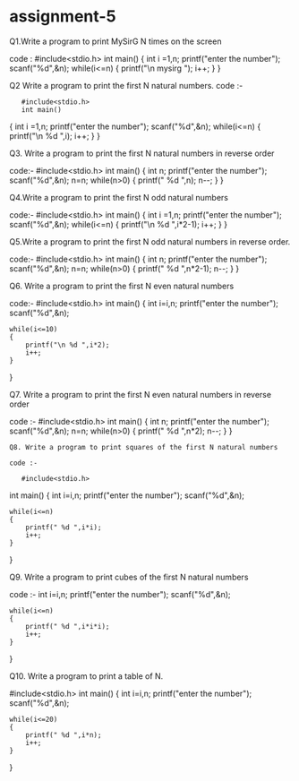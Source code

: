 # assignment-5

Q1.Write a program to print MySirG N times on the screen
  
  code : #include<stdio.h>
         int main()
{
    int i =1,n;
    printf("enter the number");
    scanf("%d",&n);
    while(i<=n)
    {
        printf("\n mysirg ");
        i++;
    }
}
  
  
  
  Q2 Write a program to print the first N natural numbers.
     code :-
       
       #include<stdio.h>
       int main()
{
    int i =1,n;
    printf("enter the number");
    scanf("%d",&n);
    while(i<=n)
    {
        printf("\n %d ",i);
        i++;
    }
}




Q3. Write a program to print the first N natural numbers in reverse order

code:-
  #include<stdio.h>
int main()
{
    int n;
    printf("enter the number");
    scanf("%d",&n);
     n=n;
    while(n>0)
    {
        printf(" %d ",n);
        n--;
    }
}

  
  Q4.Write a program to print the first N odd natural numbers
  
  code:-
       #include<stdio.h>
        int main()
{
    int i =1,n;
    printf("enter the number");
    scanf("%d",&n);
    while(i<=n)
    {
        printf("\n %d ",i*2-1);
        i++;
    }
}

Q5.Write a program to print the first N odd natural numbers in reverse order.

 code:- #include<stdio.h>
int main()
{
    int n;
    printf("enter the number");
    scanf("%d",&n);
     n=n;
    while(n>0)
    {
        printf(" %d ",n*2-1);
        n--;
    }
}

 
 
 
 
 Q6. Write a program to print the first N even natural numbers
 
 code:-
   #include<stdio.h>
    int main()
{
    int i=i,n;
    printf("enter the number");
    scanf("%d",&n);

    while(i<=10)
    {
        printf("\n %d ",i*2);
        i++;
    }
}


Q7.  Write a program to print the first N even natural numbers in reverse order


 code :-
     #include<stdio.h>
int main()
{
    int n;
    printf("enter the number");
    scanf("%d",&n);
     n=n;
    while(n>0)
    {
        printf(" %d ",n*2);
        n--;
    }
}

    
    Q8. Write a program to print squares of the first N natural numbers
    
    code :-
    
       #include<stdio.h>
int main()
{
    int i=i,n;
    printf("enter the number");
    scanf("%d",&n);

    while(i<=n)
    {
        printf(" %d ",i*i);
        i++;
    }
}
   
   
   
   Q9. Write a program to print cubes of the first N natural numbers
   
   
   code :-
    int i=i,n;
    printf("enter the number");
    scanf("%d",&n);

    while(i<=n)
    {
        printf(" %d ",i*i*i);
        i++;
    }
}


Q10. Write a program to print a table of N.


#include<stdio.h>
int main()
{
    int i=i,n;
    printf("enter the number");
    scanf("%d",&n);

    while(i<=20)
    {
        printf(" %d ",i*n);
        i++;
    }
}
